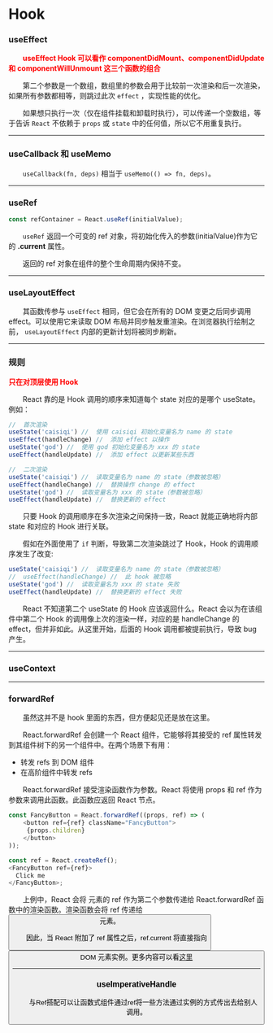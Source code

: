 # Hook

### **useEffect**

&emsp;&emsp;<font color="red">**useEffect Hook 可以看作 componentDidMount、componentDidUpdate 和 componentWillUnmount 这三个函数的组合**</font>

&emsp;&emsp;第二个参数是一个数组，数组里的参数会用于比较前一次渲染和后一次渲染，如果所有参数都相等，则跳过此次 `effect` ，实现性能的优化。

&emsp;&emsp;如果想只执行一次（仅在组件挂载和卸载时执行），可以传递一个空数组，等于告诉 `React` 不依赖于 `props` 或 `state` 中的任何值，所以它不用重复执行。

---
### **useCallback 和 useMemo**

&emsp;&emsp;`useCallback(fn, deps)` 相当于 `useMemo(() => fn, deps)`。

---
### **useRef**

```js
const refContainer = React.useRef(initialValue);
```
&emsp;&emsp;`useRef` 返回一个可变的 ref 对象，将初始化传入的参数(initialValue)作为它的 **.current** 属性。

&emsp;&emsp;返回的 ref 对象在组件的整个生命周期内保持不变。

---
### **useLayoutEffect**

&emsp;&emsp;其函数传参与 `useEffect` 相同，但它会在所有的 DOM 变更之后同步调用 effect。可以使用它来读取 DOM 布局并同步触发重渲染。在浏览器执行绘制之前， `useLayoutEffect` 内部的更新计划将被同步刷新。

---
### **规则**

<font color="red">**只在对顶层使用 Hook**</font>

&emsp;&emsp;React 靠的是 Hook 调用的顺序来知道每个 state 对应的是哪个 useState。例如：
```js
//  首次渲染
useState('caisiqi') //  使用 caisiqi 初始化变量名为 name 的 state
useEffect(handleChange) //  添加 effect 以操作
useState('god') //  使用 god 初始化变量名为 xxx 的 state
useEffect(handleUpdate) //  添加 effect 以更新某些东西

//  二次渲染
useState('caisiqi') //  读取变量名为 name 的 state（参数被忽略）
useEffect(handleChange) //  替换操作 change 的 effect
useState('god') //  读取变量名为 xxx 的 state（参数被忽略）
useEffect(handleUpdate) //  替换更新的 effect
```
&emsp;&emsp;只要 Hook 的调用顺序在多次渲染之间保持一致，React 就能正确地将内部 state 和对应的 Hook 进行关联。

&emsp;&emsp;假如在外面使用了 `if` 判断，导致第二次渲染跳过了 Hook，Hook 的调用顺序发生了改变:
```js
useState('caisiqi') //  读取变量名为 name 的 state（参数被忽略）
//  useEffect(handleChange) //  此 hook 被忽略
useState('god') //  读取变量名为 xxx 的 state 失败
useEffect(handleUpdate) //  替换更新的 effect 失败
```
&emsp;&emsp;React 不知道第二个 useState 的 Hook 应该返回什么。React 会以为在该组件中第二个 Hook 的调用像上次的渲染一样，对应的是 handleChange 的 effect，但并非如此。从这里开始，后面的 Hook 调用都被提前执行，导致 bug 产生。

---

### **useContext**



---

### **forwardRef**

&emsp;&emsp;虽然这并不是 hook 里面的东西，但方便起见还是放在这里。

&emsp;&emsp;React.forwardRef 会创建一个 React 组件，它能够将其接受的 ref 属性转发到其组件树下的另一个组件中。在两个场景下有用：

- 转发 refs 到 DOM 组件
- 在高阶组件中转发 refs

&emsp;&emsp;React.forwardRef 接受渲染函数作为参数。React 将使用 props 和 ref 作为参数来调用此函数。此函数应返回 React 节点。

```javascript
const FancyButton = React.forwardRef((props, ref) => (
	<button ref={ref} className="FancyButton">
     {props.children}
	</button>
));

const ref = React.createRef();
<FancyButton ref={ref}>
  Click me
</FancyButton>;
```

&emsp;&emsp;上例中，React 会将 **<FancyButton ref={ref}>** 元素的 ref 作为第二个参数传递给 React.forwardRef 函数中的渲染函数。渲染函数会将 ref 传递给 **<button ref={ref}>** 元素。

&emsp;&emsp;因此，当 React 附加了 ref 属性之后，ref.current 将直接指向 **<button>** DOM 元素实例。更多内容可以看[这里](https://react-1251415695.cos-website.ap-chengdu.myqcloud.com/docs/forwarding-refs.html)

---

### **useImperativeHandle**

&emsp;&emsp;与Ref搭配可以让函数式组件通过ref将一些方法通过实例的方式传出去给别人调用。
